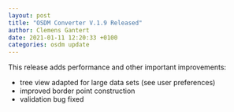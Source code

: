 ```yaml
---
layout: post
title: "OSDM Converter V.1.9 Released"
author: Clemens Gantert
date: 2021-01-11 12:20:33 +0100
categories: osdm update
---
```


This release adds performance and other important improvements:

- tree view adapted for large data sets (see user preferences)
- improved border point construction
- validation bug fixed
